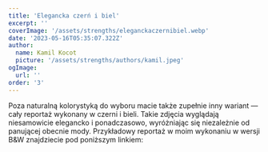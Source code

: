 ```yaml
---
title: 'Elegancka czerń i biel'
excerpt: ''
coverImage: '/assets/strengths/eleganckaczernibiel.webp'
date: '2023-05-16T05:35:07.322Z'
author:
  name: Kamil Kocot
  picture: '/assets/strengths/authors/kamil.jpeg'
ogImage:
  url: ''
order: '3'
---
```


Poza naturalną kolorystyką do wyboru macie także zupełnie inny wariant — cały reportaż wykonany w czerni i bieli. Takie zdjęcia wyglądają niesamowicie elegancko i ponadczasowo, wyróżniając się niezależnie od panującej obecnie mody. Przykładowy reportaż w moim wykonaniu w wersji B&W znajdziecie pod poniższym linkiem: